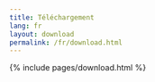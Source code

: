 ```yaml
---
title: Téléchargement
lang: fr
layout: download
permalink: /fr/download.html
---
```


{% include pages/download.html %}

